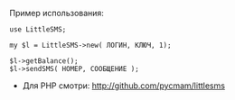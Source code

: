 
Пример использования:

	use LittleSMS;

	my $l = LittleSMS->new( ЛОГИН, КЛЮЧ, 1);
        
	$l->getBalance();
	$l->sendSMS( НОМЕР, СООБЩЕНИЕ );


* Для PHP смотри: http://github.com/pycmam/littlesms
